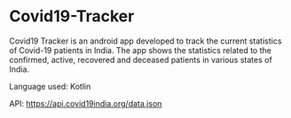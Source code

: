 # Covid19-Tracker

Covid19 Tracker is an android app developed to track the current statistics of Covid-19 patients in India.
The app shows the statistics related to the confirmed, active, recovered and deceased patients in various states of India.

Language used: Kotlin

API: https://api.covid19india.org/data.json
